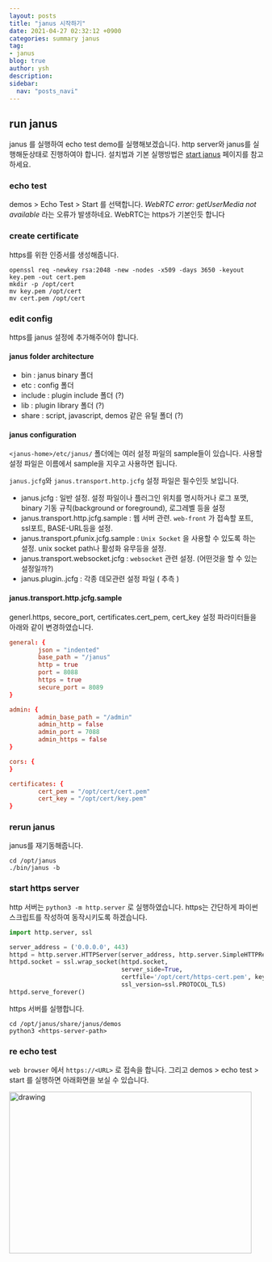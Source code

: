 ```yaml
---
layout: posts
title: "janus 시작하기"
date: 2021-04-27 02:32:12 +0900
categories: summary janus
tag:
- janus
blog: true
author: ysh
description: 
sidebar:
  nav: "posts_navi"
---
```


## run janus
janus 를 실행하여 echo test demo를 실행해보겠습니다.
http server와 janus를 실행해둔상태로 진행하여야 합니다.
설치법과 기본 실행방법은 [start janus](2021-04-26-janus_start.md) 페이지를 참고하세요.


### echo test
demos > Echo Test > Start 를 선택합니다.
*WebRTC error: getUserMedia not available* 라는 오류가 발생하네요.
WebRTC는 https가 기본인듯 합니다 

### create certificate 
https를 위한 인증서를 생성해줍니다.
```
openssl req -newkey rsa:2048 -new -nodes -x509 -days 3650 -keyout key.pem -out cert.pem
mkdir -p /opt/cert
mv key.pem /opt/cert
mv cert.pem /opt/cert
```

### edit config
https를 janus 설정에 추가해주어야 합니다.

#### janus folder architecture 

- bin : janus binary 폴더
- etc : config 폴더
- include : plugin include 폴더 (?)
- lib : plugin library 폴더 (?)
- share : script, javascript, demos 같은 유틸 폴더 (?)

#### janus configuration
`<janus-home>/etc/janus/` 폴더에는 여러 설정 파일의 sample들이 있습니다. 사용할 설정 파일은 이름에서 sample을 지우고 사용하면 됩니다.

`janus.jcfg`와 `janus.transport.http.jcfg` 설정 파일은 필수인듯 보입니다.

- janus.jcfg : 일반 설정. 설정 파일이나 플러그인 위치를 명시하거나 로그 포맷, binary 기동 규칙(background or foreground), 로그레벨 등을 설정
- janus.transport.http.jcfg.sample : 웹 서버 관련. `web-front` 가 접속할 포트, ssl포트, BASE-URL등을 설정. 
- janus.transport.pfunix.jcfg.sample : `Unix Socket` 을 사용할 수 있도록 하는 설정. unix socket path나 활성화 유무등을 설정.
- janus.transport.websocket.jcfg : `websocket` 관련 설정. (어떤것을 할 수 있는 설정일까?)
- janus.plugin.<demo-name>.jcfg : 각종 데모관련 설정 파일 ( 추측 )

#### janus.transport.http.jcfg.sample
generl.https, secore_port, certificates.cert_pem, cert_key 설정 파라미터들을 아래와 같이 변경하였습니다.

``` conf
general: {
        json = "indented"
        base_path = "/janus"
        http = true
        port = 8088
        https = true
        secure_port = 8089
}

admin: {
        admin_base_path = "/admin"
        admin_http = false
        admin_port = 7088
        admin_https = false
}

cors: {
}

certificates: {
        cert_pem = "/opt/cert/cert.pem"
        cert_key = "/opt/cert/key.pem"
}

```

### rerun janus
janus를 재기동해줍니다.
```
cd /opt/janus
./bin/janus -b
```

### start https server
http 서버는 `python3 -m http.server` 로 실행하였습니다.
https는 간단하게 파이썬 스크립트를 작성하여 동작시키도록 하겠습니다.
``` python
import http.server, ssl

server_address = ('0.0.0.0', 443)
httpd = http.server.HTTPServer(server_address, http.server.SimpleHTTPRequestHandler)
httpd.socket = ssl.wrap_socket(httpd.socket,
                               server_side=True,
                               certfile='/opt/cert/https-cert.pem', keyfile='/opt/cert/https-key.pem',
                               ssl_version=ssl.PROTOCOL_TLS)
httpd.serve_forever()
```

https 서버를 실행합니다.
```
cd /opt/janus/share/janus/demos
python3 <https-server-path>
```

### re echo test
`web browser` 에서 `https://<URL>` 로 접속을 합니다. 그리고 demos > echo test > start 를 실행하면 아래화면을 보실 수 있습니다.

<img src="../_assets/_images/2021-04-27-janus_run_image1" alt="drawing" width="480" height="320"/>
